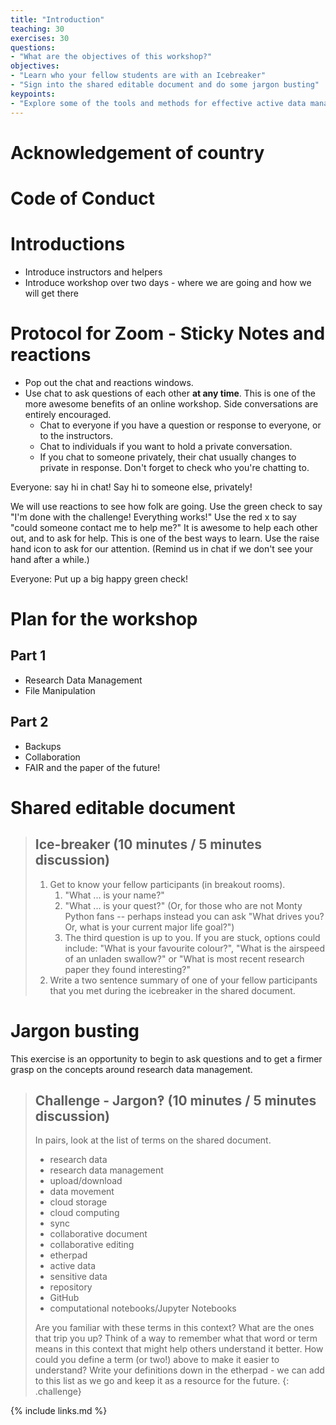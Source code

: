 ```yaml
---
title: "Introduction"
teaching: 30
exercises: 30
questions:
- "What are the objectives of this workshop?"
objectives:
- "Learn who your fellow students are with an Icebreaker"
- "Sign into the shared editable document and do some jargon busting"
keypoints:
- "Explore some of the tools and methods for effective active data management."
---
```


# Acknowledgement of country

# Code of Conduct

# Introductions

* Introduce instructors and helpers
* Introduce workshop over two days - where we are going and how we will get there

# Protocol for Zoom - Sticky Notes and reactions

* Pop out the chat and reactions windows.
* Use chat to ask questions of each other **at any time**. This is one of the more awesome benefits of an online workshop. Side conversations are entirely encouraged.
    * Chat to everyone if you have a question or response to everyone, or to the instructors.
    * Chat to individuals if you want to hold a private conversation. 
    * If you chat to someone privately, their chat usually changes to private in response. Don't forget to check who you're chatting to.

Everyone: say hi in chat! Say hi to someone else, privately!

We will use reactions to see how folk are going. Use the green check to say "I'm done with the challenge! Everything works!" Use the red x to say "could someone contact me to help me?" It is awesome to help each other out, and to ask for help. This is one of the best ways to learn. Use the raise hand icon to ask for our attention. (Remind us in chat if we don't see your hand after a while.)

Everyone: Put up a big happy green check!

# Plan for the workshop

## Part 1

* Research Data Management
* File Manipulation

## Part 2

* Backups
* Collaboration
* FAIR and the paper of the future!


# Shared editable document

> ## Ice-breaker (10 minutes / 5 minutes discussion)
>
> 1. Get to know your fellow participants (in breakout rooms).
>    1. "What ... is your name?"
>    1. "What ... is your quest?" (Or, for those who are not Monty Python fans -- perhaps instead you can ask "What drives you? Or, what is your current major life goal?")
>    1. The third question is up to you. If you are stuck, options could include: "What is your favourite colour?", "What is the airspeed of an unladen swallow?" or "What is most recent research paper they found interesting?"
> 1. Write a two sentence summary of one of your fellow participants that you met during the icebreaker in the shared document.

# Jargon busting

This exercise is an opportunity to begin to ask questions and to get a firmer grasp on the concepts around research data management.

> ## Challenge - Jargon‽ (10 minutes / 5 minutes discussion)
>
> In pairs, look at the list of terms on the shared document.
>
> * research data
> * research data management
> * upload/download
> * data movement
> * cloud storage
> * cloud computing
> * sync
> * collaborative document
> * collaborative editing
> * etherpad
> * active data
> * sensitive data
> * repository
> * GitHub
> * computational notebooks/Jupyter Notebooks
>
> Are you familiar with these terms in this context? What are the ones that trip you up? Think of a way to remember what that word or term means in this context that might help others understand it better. How could you define a term (or two!) above to make it easier to understand? Write your definitions down in the etherpad - we can add to this list as we go and keep it as a resource for the future.
{: .challenge}










{% include links.md %}
